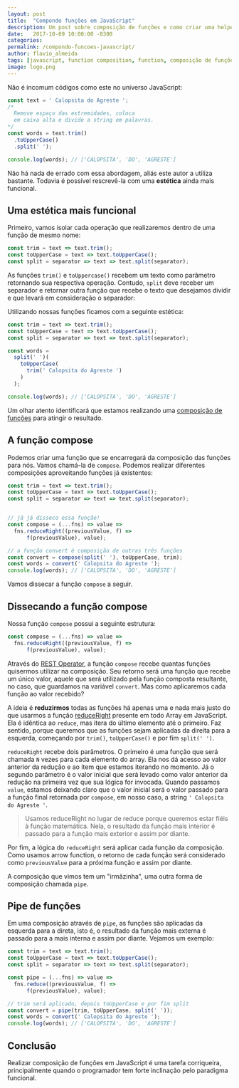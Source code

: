 ```yaml
---
layout: post
title:  "Compondo funções em JavaScript"
description: Um post sobre composição de funções e como criar uma helper function para ajudar neste processo.
date:   2017-10-09 10:00:00 -0300
categories:
permalink: /compondo-funcoes-javascript/
author: flavio_almeida
tags: [javascript, function composition, function, composição de funções]
image: logo.png
---
```


Não é incomum códigos como este no universo JavaScript:

```javascript
const text = ' Calopsita do Agreste ';
/* 
  Remove espaço das extremidades, coloca 
  em caixa alta e divide a string em palavras.
*/
const words = text.trim()
  .toUpperCase()
  .split(' ');

console.log(words); // ['CALOPSITA', 'DO', 'AGRESTE']
```

Não há nada de errado com essa abordagem, aliás este autor a utiliza bastante. Todavia é possível rescrevê-la com uma **estética** ainda mais funcional. 

## Uma estética mais funcional

Primeiro, vamos isolar cada operação que realizaremos dentro de uma função de mesmo nome:

```javascript
const trim = text => text.trim();
const toUpperCase = text => text.toUpperCase();
const split = separator => text => text.split(separator);
```

As funções `trim()` e `toUppercase()` recebem um texto como parâmetro retornando sua respectiva operação. Contudo, `split` deve receber um separador e retornar outra função que recebe o texto que desejamos dividir e que levará em consideração o separador:

Utilizando nossas funções ficamos com a seguinte estética:

```javascript
const trim = text => text.trim();
const toUpperCase = text => text.toUpperCase();
const split = separator => text => text.split(separator);

const words = 
  split(' ')( 
    toUpperCase(
      trim(' Calopsita do Agreste ')
    )
  );

console.log(words); // ['CALOPSITA', 'DO', 'AGRESTE']
```

Um olhar atento identificará que estamos realizando uma <a href="https://en.wikipedia.org/wiki/Function_composition" target="_blank">composição de funções</a> para atingir o resultado. 

## A função compose

Podemos criar uma função que se encarregará da composição das funções para nós. Vamos chamá-la de `compose`. Podemos realizar diferentes composições aproveitando funções já existentes:

```javascript
const trim = text => text.trim();
const toUpperCase = text => text.toUpperCase();
const split = separator => text => text.split(separator);


// já já disseco essa função!
const compose = (...fns) => value => 
  fns.reduceRight((previousValue, f) => 
      f(previousValue), value);

// a função convert é composição de outras três funções
const convert = compose(split(' '), toUpperCase, trim);
const words = convert(' Calopsita do Agreste ');
console.log(words); // ['CALOPSITA', 'DO', 'AGRESTE']
```

Vamos dissecar a função `compose` a seguir.

## Dissecando a função compose

Nossa função `compose` possui a seguinte estrutura:

```javascript
const compose = (...fns) => value => 
  fns.reduceRight((previousValue, f) => 
      f(previousValue), value);
```
Através do <a href="https://developer.mozilla.org/pt-BR/docs/Web/JavaScript/Reference/Functions/rest_parameters" target="_blank">REST Operator</a>, a função `compose` recebe quantas funções quisermos utilizar na composição. Seu retorno será uma função que recebe um único valor, aquele que será utilizado pela função composta resultante, no caso, que guardamos na variável `convert`. Mas como aplicaremos cada função ao valor recebido?

A ideia é **reduzirmos** todas as funções há apenas uma e nada mais justo do que usarmos a função <a href="https://developer.mozilla.org/pt-BR/docs/Web/JavaScript/Reference/Global_Objects/Array/ReduceRight" target="_blank">reduceRight</a> presente em todo Array em JavaScript. Ela é idêntica ao `reduce`, mas itera do último elemento até o primeiro. Faz sentido, porque queremos que as funções sejam aplicadas da direita para a esquerda, começando por `trim()`, `toUpperCase()` e por fim `split(' ')`.

`reduceRight` recebe dois parâmetros. O primeiro é uma função que será chamada `N` vezes para cada elemento do array. Ela nos dá acesso ao valor anterior da redução e ao item que estamos iterando no momento. Já o segundo parâmetro é o valor inicial que será levado como valor anterior da redução na primeira vez que sua lógica for invocada. Quando passamos `value`, estamos deixando claro que o valor inicial será o valor passado para a função final retornada por `compose`, em nosso caso, a string `' Calopsita do Agreste '`. 

>Usamos reduceRight no lugar de reduce porque queremos estar fiéis à função matemática. Nela, o resultado da função mais interior é passado para a função mais exterior e assim por diante.

Por fim, a lógica do `reduceRight` será aplicar cada função da composição. Como usamos arrow function, o retorno de cada função será considerado como `previousValue` para a próxima função e assim por diante. 

A composição que vimos tem um "irmãzinha", uma outra forma de composição chamada `pipe`.

## Pipe de funções

Em uma composição através de `pipe`, as funções são aplicadas da esquerda para a direta, isto é, o resultado da função mais externa é passado para a mais interna e assim por diante. Vejamos um exemplo:

```javascript
const trim = text => text.trim();
const toUpperCase = text => text.toUpperCase();
const split = separator => text => text.split(separator);

const pipe = (...fns) => value => 
  fns.reduce((previousValue, f) => 
      f(previousValue), value);

// trim será aplicado, depois toUpperCase e por fim split
const convert = pipe(trim, toUpperCase, split(' '));
const words = convert(' Calopsita do Agreste ');
console.log(words); // ['CALOPSITA', 'DO', 'AGRESTE']      
```

## Conclusão

Realizar composição de funções em JavaScript é uma tarefa corriqueira, principalmente quando o programador tem forte inclinação pelo paradigma funcional.